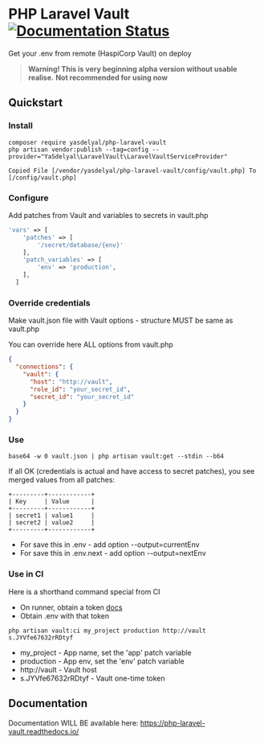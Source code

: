 # PHP Laravel Vault [![Documentation Status](https://readthedocs.org/projects/php-laravel-vault/badge/?version=latest)](https://php-laravel-vault.readthedocs.io/en/latest/?badge=latest)

Get your .env from remote (HaspiCorp Vault) on deploy

> **Warning! This is very beginning alpha version without usable realise.**
> **Not recommended for using now**

## Quickstart
### Install
```shell
composer require yasdelyal/php-laravel-vault
php artisan vendor:publish --tag=config --provider="YaSdelyal\LaravelVault\LaravelVaultServiceProvider"

Copied File [/vendor/yasdelyal/php-laravel-vault/config/vault.php] To [/config/vault.php]
```
### Configure
Add patches from Vault and variables to secrets in vault.php
```php 
'vars' => [
    'patches' => [
        '/secret/database/{env}'
    ],
    'patch_variables' => [
        'env' => 'production',
    ],
  ]
```

### Override credentials
Make vault.json file with Vault options - structure MUST be same as vault.php

You can override here ALL options from vault.php
```json
{
  "connections": {
    "vault": {
      "host": "http://vault",
      "role_id": "your_secret_id",
      "secret_id": "your_secret_id"
    }
  }
}
```
### Use
```shell
base64 -w 0 vault.json | php artisan vault:get --stdin --b64
```

If all OK (credentials is actual and have access to secret patches), you see merged values from all patches:
```shell
+---------+------------+
| Key     | Value      |
+---------+------------+
| secret1 | value1     |
| secret2 | value2     |
+---------+------------+
```
- For save this in .env - add option --output=currentEnv
- For save this in .env.next - add option --output=nextEnv

### Use in CI

Here is a shorthand command special from CI
- On runner, obtain a token [docs](https://learn.hashicorp.com/tutorials/vault/pattern-approle?in=vault/recommended-patterns)
- Obtain .env with that token
```shell
php artisan vault:ci my_project production http://vault s.JYVfe67632rRDtyf
```
- my_project - App name, set the 'app' patch variable
- production - App env, set the 'env' patch variable 
- http://vault - Vault host
- s.JYVfe67632rRDtyf - Vault one-time token

## Documentation
Documentation WILL BE available here: https://php-laravel-vault.readthedocs.io/


